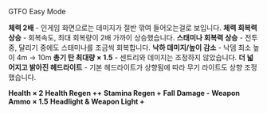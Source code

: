 GTFO Easy Mode

**체력 2배** - 인게임 화면으로는 데미지가 절반 깎여 들어오는걸로 보입니다.
**체력 회복력 상승** - 회복속도, 최대 회복량이 2배 가까이 상승했습니다.
**스태미나 회복력 상승** - 전투중, 달리기 중에도 스태미나를 조금씩 회복합니다.
**낙하 데미지/높이 감소** - 낙뎀 최소 높이 4m -> 10m
**총기 탄 최대량 × 1.5** - 센트리와 데미지는 조정하지 않았습니다.
**더 넓어지고 밝아진 헤드라이트** - 기본 헤드라이트가 상향됨에 따라 무기 라이트도 상향 조정했습니다.

**Health × 2**
**Health Regen ++**
**Stamina Regen +**
**Fall Damage -**
**Weapon Ammo × 1.5**
**Headlight & Weapon Light +**